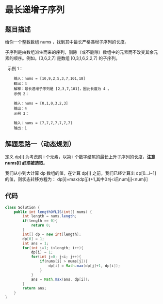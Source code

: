 # 最长递增子序列

## 题目描述
给你一个整数数组 nums ，找到其中最长严格递增子序列的长度。

子序列是由数组派生而来的序列，删除（或不删除）数组中的元素而不改变其余元素的顺序。例如，[3,6,2,7] 是数组 [0,3,1,6,2,2,7] 的子序列。

 
        示例 1：

        输入：nums = [10,9,2,5,3,7,101,18]
        输出：4
        解释：最长递增子序列是 [2,3,7,101]，因此长度为 4 。
        示例 2：

        输入：nums = [0,1,0,3,2,3]
        输出：4
        示例 3：

        输入：nums = [7,7,7,7,7,7,7]
        输出：1


## 解题思路一（动态规划）
定义 dp[i] 为考虑前 i 个元素，以第 i 个数字结尾的最长上升子序列的长度，**注意 nums[i] 必须被选取**。

我们从小到大计算 dp 数组的值，在计算 dp[i] 之前，我们已经计算出 dp[0…i−1] 的值，则状态转移方程为：
        dp[i]=max(dp[j])+1,其中0≤j<i且num[j]<num[i]


## 代码
```java
class Solution {
    public int lengthOfLIS(int[] nums) {
        int length = nums.length;
        if(length == 0){
            return 0;
        }
        int[] dp = new int[length];
        dp[0] = 1;
        int ans = 1;
        for(int i=1; i<length; i++){
            dp[i] = 1;
            for(int j=0; j<i; j++){
                if(nums[i] > nums[j]){
                    dp[i] = Math.max(dp[j]+1, dp[i]);
                }
            }
            ans = Math.max(ans, dp[i]);
        }
        return ans;
    }
}
```
